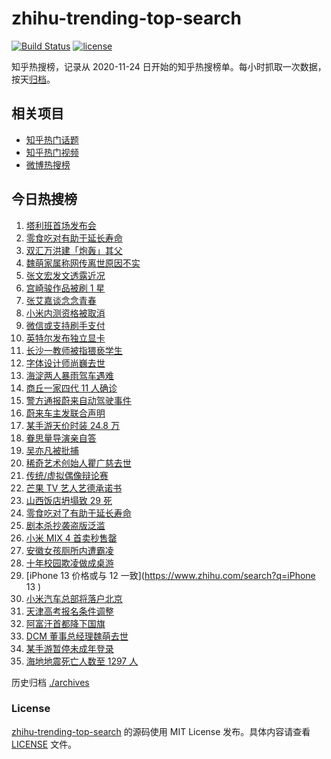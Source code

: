 # zhihu-trending-top-search

[![Build Status](https://github.com/justjavac/zhihu-trending-top-search/workflows/ci/badge.svg?branch=main)](https://github.com/justjavac/zhihu-trending-top-search/actions)
[![license](https://img.shields.io/github/license/justjavac/zhihu-trending-top-search)](https://github.com/justjavac/zhihu-trending-top-search/blob/main/LICENSE)

知乎热搜榜，记录从 2020-11-24 日开始的知乎热搜榜单。每小时抓取一次数据，按天[归档](./archives)。

## 相关项目

- [知乎热门话题](https://github.com/justjavac/zhihu-trending-hot-questions)
- [知乎热门视频](https://github.com/justjavac/zhihu-trending-hot-video)
- [微博热搜榜](https://github.com/justjavac/weibo-trending-hot-search)

## 今日热搜榜

<!-- BEGIN -->
<!-- 最后更新时间 Wed Aug 18 2021 23:14:11 GMT+0800 (China Standard Time) -->

1. [塔利班首场发布会](https://www.zhihu.com/search?q=塔利班)
1. [零食吃对有助于延长寿命](https://www.zhihu.com/search?q=零食)
1. [双汇万洪建「炮轰」其父](https://www.zhihu.com/search?q=双汇)
1. [魏萌家属称网传离世原因不实](https://www.zhihu.com/search?q=魏萌)
1. [张文宏发文透露近况](https://www.zhihu.com/search?q=张文宏)
1. [宫崎骏作品被刷 1 星](https://www.zhihu.com/search?q=宫崎骏)
1. [张艾嘉谈念念青春](https://www.zhihu.com/search?q=念念青春)
1. [小米内测资格被取消](https://www.zhihu.com/search?q=MIUI内测)
1. [微信或支持刷手支付](https://www.zhihu.com/search?q=刷手支付)
1. [英特尔发布独立显卡](https://www.zhihu.com/search?q=英特尔锐炫)
1. [长沙一教师被指猥亵学生](https://www.zhihu.com/search?q=长郡中学)
1. [字体设计师尚巍去世](https://www.zhihu.com/search?q=尚巍)
1. [海淀两人暴雨驾车遇难](https://www.zhihu.com/search?q=驾车涉水)
1. [商丘一家四代 11 人确诊](https://www.zhihu.com/search?q=商丘疫情)
1. [警方通报蔚来自动驾驶事件](https://www.zhihu.com/search?q=蔚来)
1. [蔚来车主发联合声明](https://www.zhihu.com/search?q=蔚来)
1. [某手游天价时装 24.8 万](https://www.zhihu.com/search?q=一梦江湖)
1. [眷思量导演亲自答](https://www.zhihu.com/search?q=眷思量)
1. [吴亦凡被批捕](https://www.zhihu.com/search?q=吴亦凡)
1. [稀奇艺术创始人瞿广慈去世](https://www.zhihu.com/search?q=瞿广慈)
1. [传统/虚拟偶像辩论赛](https://www.zhihu.com/search?q=华语辩论世界杯)
1. [芒果 TV 艺人艺德承诺书](https://www.zhihu.com/search?q=艺德承诺书)
1. [山西饭店坍塌致 29 死](https://www.zhihu.com/search?q=聚仙饭店)
1. [零食吃对了有助于延长寿命](https://www.zhihu.com/search?q=零食)
1. [剧本杀抄袭盗版泛滥](https://www.zhihu.com/search?q=剧本杀)
1. [小米 MIX 4 首卖秒售罄](https://www.zhihu.com/search?q=小米mix4)
1. [安徽女孩厕所内遭霸凌](https://www.zhihu.com/search?q=校园暴力)
1. [十年校园欺凌做成桌游](https://www.zhihu.com/search?q=桌游)
1. [iPhone 13 价格或与 12 一致](https://www.zhihu.com/search?q=iPhone 13 )
1. [小米汽车总部将落户北京](https://www.zhihu.com/search?q=小米汽车)
1. [天津高考报名条件调整](https://www.zhihu.com/search?q=天津高考)
1. [阿富汗首都降下国旗](https://www.zhihu.com/search?q=阿富汗)
1. [DCM 董事总经理魏萌去世](https://www.zhihu.com/search?q=魏萌)
1. [某手游暂停未成年登录](https://www.zhihu.com/search?q=光与夜之恋)
1. [海地地震死亡人数至 1297 人](https://www.zhihu.com/search?q=海地地震)

<!-- END -->

历史归档 [./archives](./archives)

### License

[zhihu-trending-top-search](https://github.com/justjavac/zhihu-trending-top-search)
的源码使用 MIT License 发布。具体内容请查看 [LICENSE](./LICENSE) 文件。
